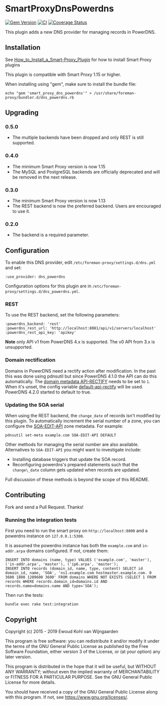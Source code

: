 # SmartProxyDnsPowerdns

[![Gem Version](https://badge.fury.io/rb/smart_proxy_dns_powerdns.svg)](https://badge.fury.io/rb/smart_proxy_dns_powerdns)
[![CI](https://github.com/theforeman/smart_proxy_dns_powerdns/actions/workflows/ci.yml/badge.svg)](https://github.com/theforeman/smart_proxy_dns_powerdns/actions/workflows/ci.yml)
[![Coverage Status](https://coveralls.io/repos/github/theforeman/smart_proxy_dns_powerdns/badge.svg?branch=master)](https://coveralls.io/github/theforeman/smart_proxy_dns_powerdns?branch=master)

This plugin adds a new DNS provider for managing records in PowerDNS.

## Installation

See [How\_to\_Install\_a\_Smart-Proxy\_Plugin](https://projects.theforeman.org/projects/foreman/wiki/How_to_Install_a_Smart-Proxy_Plugin)
for how to install Smart Proxy plugins

This plugin is compatible with Smart Proxy 1.15 or higher.

When installing using "gem", make sure to install the bundle file:

	echo "gem 'smart_proxy_dns_powerdns'" > /usr/share/foreman-proxy/bundler.d/dns_powerdns.rb

## Upgrading

### 0.5.0

* The multiple backends have been dropped and only REST is still supported.

### 0.4.0

* The minimum Smart Proxy version is now 1.15
* The MySQL and PostgreSQL backends are officially deprecated and will be removed in the next release.

### 0.3.0

* The minimum Smart Proxy version is now 1.13
* The REST backend is now the preferred backend. Users are encouraged to use it.

### 0.2.0

* The backend is a required parameter.

## Configuration

To enable this DNS provider, edit `/etc/foreman-proxy/settings.d/dns.yml` and set:

    :use_provider: dns_powerdns

Configuration options for this plugin are in `/etc/foreman-proxy/settings.d/dns_powerdns.yml`.

### REST

To use the REST backend, set the following parameters:

    :powerdns_backend: 'rest'
    :powerdns_rest_url: 'http://localhost:8081/api/v1/servers/localhost'
    :powerdns_rest_api_key: 'apikey'

**Note** only API v1 from PowerDNS 4.x is supported. The v0 API from 3.x is unsupported.

### Domain rectification

Domains in PowerDNS need a rectify action after modification. In the past this was done using pdnsutil but since PowerDNS 4.1.0 the API can do this automatically. The [domain metadata API-RECTIFY](https://doc.powerdns.com/authoritative/domainmetadata.html#metadata-api-rectify) needs to be set to `1`. When it's unset, the config variable [default-api-rectify](https://doc.powerdns.com/authoritative/settings.html#setting-default-api-rectify) will be used. PowerDNS 4.2.0 started to default to true.

### Updating the SOA serial

When using the REST backend, the `change_date` of records isn't modified by this plugin.  To automatically increment the serial number of a zone, you can configure the [SOA-EDIT-API](https://doc.powerdns.com/authoritative/domainmetadata.html#soa-edit-api) zone metadata.  For example:

```shell
pdnsutil set-meta example.com SOA-EDIT-API DEFAULT
```

Other methods for managing the serial number are also available.  Alternatives to `SOA-EDIT-API` you might want to investigate include:
  * Installing database triggers that update the SOA record.
  * Reconfiguring powerdns's prepared statements such that the `change\_date` column gets updated when records are updated.

Full discussion of these methods is beyond the scope of this README.

## Contributing

Fork and send a Pull Request. Thanks!

### Running the integration tests

First you need to run the smart proxy on `http://localhost:8000` and a powerdns instance on `127.0.0.1:5300`.

It is assumed the powerdns instance has both the `example.com` and `in-addr.arpa` domains configured. If not, create them:

    INSERT INTO domains (name, type) VALUES ('example.com', 'master'), ('in-addr.arpa', 'master'), ('ip6.arpa', 'master');
    INSERT INTO records (domain_id, name, type, content) SELECT id domain_id, name, 'SOA', 'ns1.example.com hostmaster.example.com. 0 3600 1800 1209600 3600' FROM domains WHERE NOT EXISTS (SELECT 1 FROM records WHERE records.domain_id=domains.id AND records.name=domains.name AND type='SOA');

Then run the tests:

    bundle exec rake test:integration

## Copyright

Copyright (c) 2015 - 2019 Ewoud Kohl van Wijngaarden

This program is free software: you can redistribute it and/or modify
it under the terms of the GNU General Public License as published by
the Free Software Foundation, either version 3 of the License, or
(at your option) any later version.

This program is distributed in the hope that it will be useful,
but WITHOUT ANY WARRANTY; without even the implied warranty of
MERCHANTABILITY or FITNESS FOR A PARTICULAR PURPOSE.  See the
GNU General Public License for more details.

You should have received a copy of the GNU General Public License
along with this program.  If not, see <https://www.gnu.org/licenses/>.

